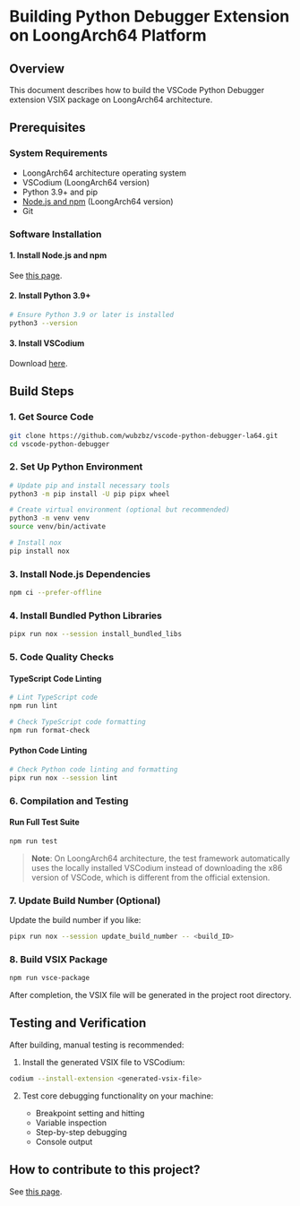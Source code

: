 # Building Python Debugger Extension on LoongArch64 Platform

## Overview

This document describes how to build the VSCode Python Debugger extension VSIX package on LoongArch64 architecture.

## Prerequisites

### System Requirements

- LoongArch64 architecture operating system
- VSCodium (LoongArch64 version)
- Python 3.9+ and pip
- [Node.js and npm](https://www.loongnix.cn/zh/api/nodejs/) (LoongArch64 version)
- Git

### Software Installation

#### 1. Install Node.js and npm

See [this page](https://docs.loongnix.cn/nodejs/Doc/list/02.Node.js%E5%AE%89%E8%A3%85%E8%AF%B4%E6%98%8E.html).

#### 2. Install Python 3.9+

```bash
# Ensure Python 3.9 or later is installed
python3 --version
```

#### 3. Install VSCodium

Download [here](https://vscodium.com/).

## Build Steps

### 1. Get Source Code

```bash
git clone https://github.com/wubzbz/vscode-python-debugger-la64.git
cd vscode-python-debugger
```

### 2. Set Up Python Environment

```bash
# Update pip and install necessary tools
python3 -m pip install -U pip pipx wheel

# Create virtual environment (optional but recommended)
python3 -m venv venv
source venv/bin/activate

# Install nox
pip install nox
```

### 3. Install Node.js Dependencies

```bash
npm ci --prefer-offline
```

### 4. Install Bundled Python Libraries

```bash
pipx run nox --session install_bundled_libs
```

### 5. Code Quality Checks

#### TypeScript Code Linting

```bash
# Lint TypeScript code
npm run lint

# Check TypeScript code formatting
npm run format-check
```

#### Python Code Linting

```bash
# Check Python code linting and formatting
pipx run nox --session lint
```

### 6. Compilation and Testing

#### Run Full Test Suite

```bash
npm run test
```

> **Note**: On LoongArch64 architecture, the test framework automatically uses the locally installed VSCodium instead of downloading the x86 version of VSCode, which is different from the official extension.

### 7. Update Build Number (Optional)

Update the build number if you like:

```bash
pipx run nox --session update_build_number -- <build_ID>
```

### 8. Build VSIX Package

```bash
npm run vsce-package
```

After completion, the VSIX file will be generated in the project root directory.

## Testing and Verification

After building, manual testing is recommended:

1. Install the generated VSIX file to VSCodium:

```bash
codium --install-extension <generated-vsix-file>
```

2. Test core debugging functionality on your machine:

   - Breakpoint setting and hitting
   - Variable inspection
   - Step-by-step debugging
   - Console output

## How to contribute to this project?

See [this page](./contributing.md).
